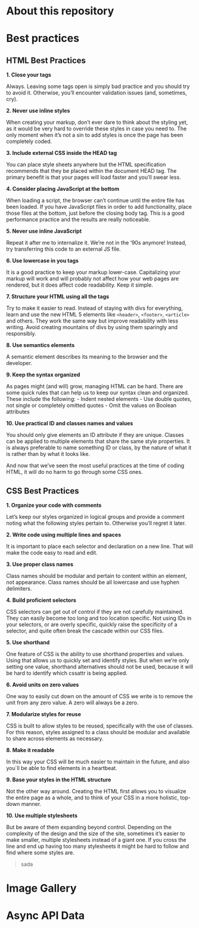 # About this repository

# Best practices

## HTML Best Practices

**1. Close your tags**

Always. Leaving some tags open is simply bad practice and you should try to avoid it. Otherwise, you’ll encounter validation issues (and, sometimes, cry).

**2. Never use inline styles**

When creating your markup, don’t ever dare to think about the styling yet, as it would be very hard to override these styles in case you need to. The only moment when it’s not a sin to add styles is once the page has been completely coded.

**3. Include external CSS inside the HEAD tag**

You can place style sheets anywhere but the HTML specification recommends that they be placed within the document HEAD tag. The primary benefit is that your pages will load faster and you’ll swear less.

**4. Consider placing JavaScript at the bottom**

When loading a script, the browser can’t continue until the entire file has been loaded. If you have JavaScript files in order to add functionality, place those files at the bottom, just before the closing body tag. This is a good performance practice and the results are really noticeable.

**5. Never use inline JavaScript**

Repeat it after me to internalize it. We’re not in the ‘90s anymore! Instead, try transferring this code to an external JS file.

**6. Use lowercase in you tags**

It is a good practice to keep your markup lower-case. Capitalizing your markup will work and will probably not affect how your web pages are rendered, but it does affect code readability. Keep it simple.

**7. Structure your HTML using all the tags**

Try to make it easier to read. Instead of staying with divs for everything, learn and use the new HTML 5 elements like `<header>`, `<footer>`, `<article>` and others. They work the same way but improve readability with less writing. Avoid creating mountains of divs by using them sparingly and responsibly.

**8. Use semantics elements**

A semantic element describes its meaning to the browser and the developer.

**9. Keep the syntax organized**

As pages might (and will) grow, managing HTML can be hard. There are some quick rules that can help us to keep our syntax clean and organized. These include the following:
    - Indent nested elements
    - Use double quotes, not single or completely omitted quotes
    - Omit the values on Boolean attributes


**10. Use practical ID and classes names and values**

You should only give elements an ID attribute if they are unique. Classes can be applied to multiple elements that share the same style properties. It is always preferable to name something ID or class, by the nature of what it is rather than by what it looks like.

And now that we’ve seen the most useful practices at the time of coding HTML, it will do no harm to go through some CSS ones.

## CSS Best Practices

**1. Organize your code with comments**

Let’s keep our styles organized in logical groups and provide a comment noting what the following styles pertain to. Otherwise you’ll regret it later.

**2. Write code using multiple lines and spaces**

It is important to place each selector and declaration on a new line. That will make the code easy to read and edit.

**3. Use proper class names**

Class names should be modular and pertain to content within an element, not appearance. Class names should be all lowercase and use hyphen delimiters.

**4. Build proficient selectors**

CSS selectors can get out of control if they are not carefully maintained. They can easily become too long and too location specific. Not using IDs in your selectors, or are overly specific, quickly raise the specificity of a selector, and quite often break the cascade within our CSS files.

**5. Use shorthand**

One feature of CSS is the ability to use shorthand properties and values. Using that allows us to quickly set and identify styles. But when we’re only setting one value, shorthand alternatives should not be used, because it will be hard to identify which cssattr is being applied.

**6. Avoid units on zero values**

One way to easily cut down on the amount of CSS we write is to remove the unit from any zero value. A zero will always be a zero.

**7. Modularize styles for reuse**

CSS is built to allow styles to be reused, specifically with the use of classes. For this reason, styles assigned to a class should be modular and available to share across elements as necessary.

**8. Make it readable**

In this way your CSS will be much easier to maintain in the future, and also you´ll be able to find elements in a heartbeat.

**9. Base your styles in the HTML structure**

Not the other way around. Creating the HTML first allows you to visualize the entire page as a whole, and to think of your CSS in a more holistic, top-down manner.

**10. Use multiple stylesheets**

But be aware of them expanding beyond control. Depending on the complexity of the design and the size of the site, sometimes it’s easier to make smaller, multiple stylesheets instead of a giant one. If you cross the line and end up having too many stylesheets it might be hard to follow and find where some styles are.

>sada

# Image Gallery

# Async API Data
